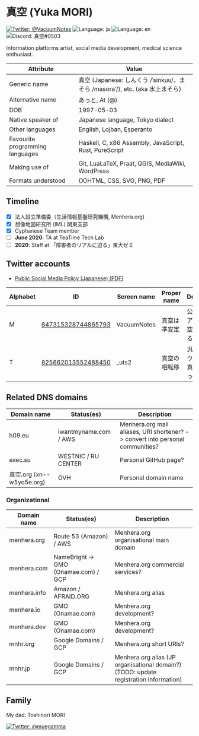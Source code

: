 # 真空 (Yuka MORI)

[![Twitter: @VacuumNotes](https://img.shields.io/badge/Twitter-@VacuumNotes-blue)](https://twitter.com/intent/user?user_id=847315328744865793)
![Language: ja](https://img.shields.io/badge/lang-ja-blue)
![Language: en](https://img.shields.io/badge/lang-en-green)
![Discord: 真空#0503](https://img.shields.io/badge/Discord-%E7%9C%9F%E7%A9%BA%230503-blue)

Information platforms artist, social media development, medical science enthusiast.

Attribute | Value
----------|-------
Generic name | 真空 (Japanese: しんくう /ˈsinkuu/，まそら /masoraˈ/), etc. (aka 水上まそら)
Alternative name | あっと, At (@)
DOB | 1997-05-03
Native speaker of | Japanese language, Tokyo dialect
Other languages | English, Lojban, Esperanto
Favourite programming languages | Haskell, C, x86 Assembly, JavaScript, Rust, PureScript
Making use of | Git, LuaLaTeX, Praat, QGIS, MediaWiki, WordPress
Formats understood | (X)HTML, CSS, SVG, PNG, PDF

## Timeline

- [x] 法人設立準備委（生活情報基盤研究機構, Menhera.org)
- [x] 想像地図研究所 (IML) 関東支部
- [x] Cyphanese Team member
- [ ] **June 2020**: TA at TeaTime Tech Lab
- [ ] **2020**: Staff at 「障害者のリアルに迫る」東大ゼミ

## Twitter accounts
- [Public Social Media Policy (Japanese) (PDF)](https://raw.githubusercontent.com/around30pt/social-id/main/public-social-id.pdf)

Alphabet | ID | Screen name | Proper name | Description
---------|----|-------------|-------------|-------------
M | [847315328744865793](https://twitter.com/intent/user?user_id=847315328744865793) | VacuumNotes | 真空は準安定 | 公開界隈リア垢——真空がみえる．
T | [825662013552488450](https://twitter.com/intent/user?user_id=825662013552488450) | \_uts2 | 真空の相転移 | 汎用鍵アカウント——真空を，もっと．

## Related DNS domains

Domain name | Status(es) | Description
------------|------------|-------------
h09.eu | iwantmyname.com / AWS | Menhera.org mail aliases, URI shortener? -> convert into personal communities?
exec.su | WESTNIC / RU CENTER | Personal GitHub page?
真空.org (xn--w1yo5e.org) | OVH | Personal domain name

### Organizational

Domain name | Status(es) | Description
------------|------------|-------------
menhera.org | Route 53 (Amazon) / AWS | Menhera.org organisational main domain
menhera.com | NameBright -> GMO (Onamae.com) / GCP | Menhera.org commercial services?
menhera.info | Amazon / AFRAID.ORG | Menhera.org alias
menhera.io | GMO (Onamae.com) | Menhera.org development?
menhera.dev | GMO (Onamae.com) | Menhera.org development?
mnhr.org | Google Domains / GCP | Menhera.org short URIs?
mnhr.jp | Google Domains / GCP | Menhera.org alias (JP organisational domain?) (TODO: update registration information)

## Family

My dad: Toshinori MORI

[![Twitter: @muegamma](https://img.shields.io/badge/Twitter-@muegamma-blue)](https://twitter.com/intent/user?user_id=65528880)
